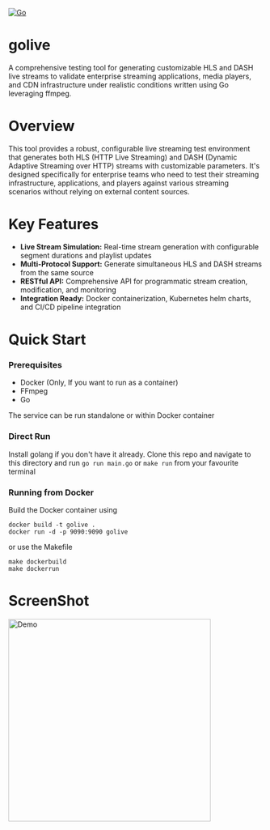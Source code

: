 [![Go](https://github.com/arunjeyaprasad/golive/actions/workflows/go.yml/badge.svg)](https://github.com/arunjeyaprasad/golive/actions/workflows/go.yml)

# golive
A comprehensive testing tool for generating customizable HLS and DASH live streams to validate enterprise streaming applications, media players, and CDN infrastructure under realistic conditions written using Go leveraging ffmpeg.

# Overview
This tool provides a robust, configurable live streaming test environment that generates both HLS (HTTP Live Streaming) and DASH (Dynamic Adaptive Streaming over HTTP) streams with customizable parameters. It's designed specifically for enterprise teams who need to test their streaming infrastructure, applications, and players against various streaming scenarios without relying on external content sources.

# Key Features
<ul>
<li><b>Live Stream Simulation:</b> Real-time stream generation with configurable segment durations and playlist updates
<li><b>Multi-Protocol Support:</b> Generate simultaneous HLS and DASH streams from the same source
<li><b>RESTful API:</b> Comprehensive API for programmatic stream creation, modification, and monitoring
<li><b>Integration Ready:</b> Docker containerization, Kubernetes helm charts, and CI/CD pipeline integration
</ul>


# Quick Start
### Prerequisites
<ul>
<li>Docker (Only, If you want to run as a container)
<li>FFmpeg
<li>Go
</ul>

The service can be run standalone or within Docker container

### Direct Run
Install golang if you don't have it already. Clone this repo and navigate to this directory and run
```go run main.go``` or ```make run```
from your favourite terminal

### Running from Docker
Build the Docker container using
```
docker build -t golive .
docker run -d -p 9090:9090 golive
```
or use the Makefile
```
make dockerbuild
make dockerrun
```

# ScreenShot
<img src="./assets/output.gif" width="400" alt="Demo"/>


